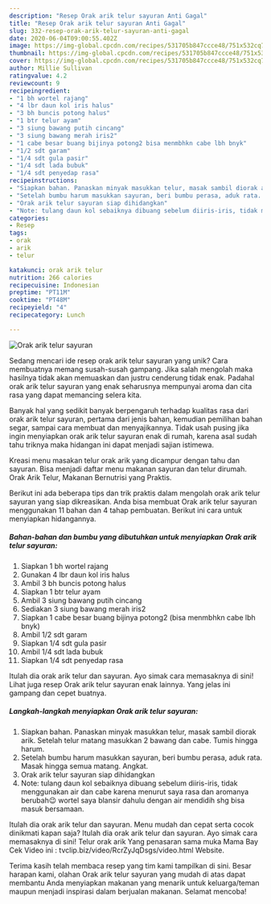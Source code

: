 ```yaml
---
description: "Resep Orak arik telur sayuran Anti Gagal"
title: "Resep Orak arik telur sayuran Anti Gagal"
slug: 332-resep-orak-arik-telur-sayuran-anti-gagal
date: 2020-06-04T09:00:55.402Z
image: https://img-global.cpcdn.com/recipes/531705b847ccce48/751x532cq70/orak-arik-telur-sayuran-foto-resep-utama.jpg
thumbnail: https://img-global.cpcdn.com/recipes/531705b847ccce48/751x532cq70/orak-arik-telur-sayuran-foto-resep-utama.jpg
cover: https://img-global.cpcdn.com/recipes/531705b847ccce48/751x532cq70/orak-arik-telur-sayuran-foto-resep-utama.jpg
author: Millie Sullivan
ratingvalue: 4.2
reviewcount: 9
recipeingredient:
- "1 bh wortel rajang"
- "4 lbr daun kol iris halus"
- "3 bh buncis potong halus"
- "1 btr telur ayam"
- "3 siung bawang putih cincang"
- "3 siung bawang merah iris2"
- "1 cabe besar buang bijinya potong2 bisa menmbhkn cabe lbh bnyk"
- "1/2 sdt garam"
- "1/4 sdt gula pasir"
- "1/4 sdt lada bubuk"
- "1/4 sdt penyedap rasa"
recipeinstructions:
- "Siapkan bahan. Panaskan minyak masukkan telur, masak sambil diorak arik. Setelah telur matang masukkan 2 bawang dan cabe. Tumis hingga harum."
- "Setelah bumbu harum masukkan sayuran, beri bumbu perasa, aduk rata. Masak hingga semua matang. Angkat."
- "Orak arik telur sayuran siap dihidangkan"
- "Note: tulang daun kol sebaiknya dibuang sebelum diiris-iris, tidak menggunakan air dan cabe karena menurut saya rasa dan aromanya berubah😉 wortel saya blansir dahulu dengan air mendidih shg bisa masuk bersamaan."
categories:
- Resep
tags:
- orak
- arik
- telur

katakunci: orak arik telur 
nutrition: 266 calories
recipecuisine: Indonesian
preptime: "PT11M"
cooktime: "PT48M"
recipeyield: "4"
recipecategory: Lunch

---
```



![Orak arik telur sayuran](https://img-global.cpcdn.com/recipes/531705b847ccce48/751x532cq70/orak-arik-telur-sayuran-foto-resep-utama.jpg)

Sedang mencari ide resep orak arik telur sayuran yang unik? Cara membuatnya memang susah-susah gampang. Jika salah mengolah maka hasilnya tidak akan memuaskan dan justru cenderung tidak enak. Padahal orak arik telur sayuran yang enak seharusnya mempunyai aroma dan cita rasa yang dapat memancing selera kita.

Banyak hal yang sedikit banyak berpengaruh terhadap kualitas rasa dari orak arik telur sayuran, pertama dari jenis bahan, kemudian pemilihan bahan segar, sampai cara membuat dan menyajikannya. Tidak usah pusing jika ingin menyiapkan orak arik telur sayuran enak di rumah, karena asal sudah tahu triknya maka hidangan ini dapat menjadi sajian istimewa.

Kreasi menu masakan telur orak arik yang dicampur dengan tahu dan sayuran. Bisa menjadi daftar menu makanan sayuran dan telur dirumah. Orak Arik Telur, Makanan Bernutrisi yang Praktis.


Berikut ini ada beberapa tips dan trik praktis dalam mengolah orak arik telur sayuran yang siap dikreasikan. Anda bisa membuat Orak arik telur sayuran menggunakan 11 bahan dan 4 tahap pembuatan. Berikut ini cara untuk menyiapkan hidangannya.

<!--inarticleads1-->

##### Bahan-bahan dan bumbu yang dibutuhkan untuk menyiapkan Orak arik telur sayuran:

1. Siapkan 1 bh wortel rajang
1. Gunakan 4 lbr daun kol iris halus
1. Ambil 3 bh buncis potong halus
1. Siapkan 1 btr telur ayam
1. Ambil 3 siung bawang putih cincang
1. Sediakan 3 siung bawang merah iris2
1. Siapkan 1 cabe besar buang bijinya potong2 (bisa menmbhkn cabe lbh bnyk)
1. Ambil 1/2 sdt garam
1. Siapkan 1/4 sdt gula pasir
1. Ambil 1/4 sdt lada bubuk
1. Siapkan 1/4 sdt penyedap rasa


Itulah dia orak arik telur dan sayuran. Ayo simak cara memasaknya di sini! Lihat juga resep Orak arik telur sayuran enak lainnya. Yang jelas ini gampang dan cepet buatnya. 

<!--inarticleads2-->

##### Langkah-langkah menyiapkan Orak arik telur sayuran:

1. Siapkan bahan. Panaskan minyak masukkan telur, masak sambil diorak arik. Setelah telur matang masukkan 2 bawang dan cabe. Tumis hingga harum.
1. Setelah bumbu harum masukkan sayuran, beri bumbu perasa, aduk rata. Masak hingga semua matang. Angkat.
1. Orak arik telur sayuran siap dihidangkan
1. Note: tulang daun kol sebaiknya dibuang sebelum diiris-iris, tidak menggunakan air dan cabe karena menurut saya rasa dan aromanya berubah😉 wortel saya blansir dahulu dengan air mendidih shg bisa masuk bersamaan.


Itulah dia orak arik telur dan sayuran. Menu mudah dan cepat serta cocok dinikmati kapan saja? Itulah dia orak arik telur dan sayuran. Ayo simak cara memasaknya di sini! Telur orak arik Yang penasaran sama muka Mama Bay Cek Video ini : tvclip.biz/video/RcrZyJqDsgs/video.html Website. 

Terima kasih telah membaca resep yang tim kami tampilkan di sini. Besar harapan kami, olahan Orak arik telur sayuran yang mudah di atas dapat membantu Anda menyiapkan makanan yang menarik untuk keluarga/teman maupun menjadi inspirasi dalam berjualan makanan. Selamat mencoba!
